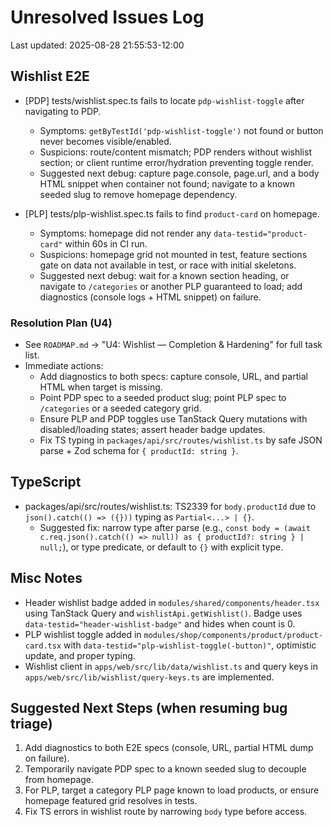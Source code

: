 # Unresolved Issues Log

Last updated: 2025-08-28 21:55:53-12:00

## Wishlist E2E

- [PDP] tests/wishlist.spec.ts fails to locate `pdp-wishlist-toggle` after navigating to PDP.
  - Symptoms: `getByTestId('pdp-wishlist-toggle')` not found or button never becomes visible/enabled.
  - Suspicions: route/content mismatch; PDP renders without wishlist section; or client runtime error/hydration preventing toggle render.
  - Suggested next debug: capture page.console, page.url, and a body HTML snippet when container not found; navigate to a known seeded slug to remove homepage dependency.

- [PLP] tests/plp-wishlist.spec.ts fails to find `product-card` on homepage.
  - Symptoms: homepage did not render any `data-testid="product-card"` within 60s in CI run.
  - Suspicions: homepage grid not mounted in test, feature sections gate on data not available in test, or race with initial skeletons.
  - Suggested next debug: wait for a known section heading, or navigate to `/categories` or another PLP guaranteed to load; add diagnostics (console logs + HTML snippet) on failure.

### Resolution Plan (U4)

- See `ROADMAP.md` → "U4: Wishlist — Completion & Hardening" for full task list.
- Immediate actions:
  - Add diagnostics to both specs: capture console, URL, and partial HTML when target is missing.
  - Point PDP spec to a seeded product slug; point PLP spec to `/categories` or a seeded category grid.
  - Ensure PLP and PDP toggles use TanStack Query mutations with disabled/loading states; assert header badge updates.
  - Fix TS typing in `packages/api/src/routes/wishlist.ts` by safe JSON parse + Zod schema for `{ productId: string }`.

## TypeScript

- packages/api/src/routes/wishlist.ts: TS2339 for `body.productId` due to `json().catch(() => ({}))` typing as `Partial<...> | {}`.
  - Suggested fix: narrow type after parse (e.g., `const body = (await c.req.json().catch(() => null)) as { productId?: string } | null;`), or type predicate, or default to `{}` with explicit type.

## Misc Notes

- Header wishlist badge added in `modules/shared/components/header.tsx` using TanStack Query and `wishlistApi.getWishlist()`. Badge uses `data-testid="header-wishlist-badge"` and hides when count is 0.
- PLP wishlist toggle added in `modules/shop/components/product/product-card.tsx` with `data-testid="plp-wishlist-toggle(-button)"`, optimistic update, and proper typing.
- Wishlist client in `apps/web/src/lib/data/wishlist.ts` and query keys in `apps/web/src/lib/wishlist/query-keys.ts` are implemented.

## Suggested Next Steps (when resuming bug triage)

1. Add diagnostics to both E2E specs (console, URL, partial HTML dump on failure).
2. Temporarily navigate PDP spec to a known seeded slug to decouple from homepage.
3. For PLP, target a category PLP page known to load products, or ensure homepage featured grid resolves in tests.
4. Fix TS errors in wishlist route by narrowing `body` type before access.
